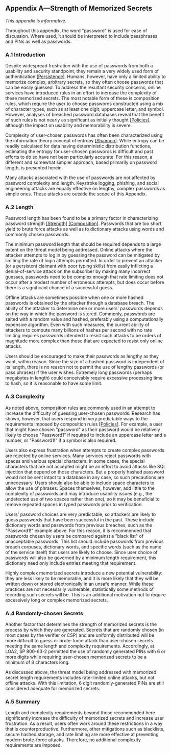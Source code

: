 <a name="appA"></a>

## Appendix A&mdash;Strength of Memorized Secrets

*This appendix is informative.*

Throughout this appendix, the word "password" is used for ease of discussion. Where used, it should be interpreted to include passphrases and PINs as well as passwords.      

### A.1 Introduction

Despite widespread frustration with the use of passwords from both a usability and security standpoint, they remain a very widely used form of authentication [[Persistence]](#persistence). Humans, however, have only a limited ability to memorize complex, arbitrary secrets, so they often choose passwords that can be easily guessed. To address the resultant security concerns, online services have introduced rules in an effort to increase the complexity of these memorized secrets. The most notable form of these is composition rules, which require the user to choose passwords constructed using a mix of character types, such as at least one digit, uppercase letter, and symbol. However, analyses of breached password databases reveal that the benefit of such rules is not nearly as significant as initially thought [[Policies]](#policies), although the impact on usability and memorability is severe.

Complexity of user-chosen passwords has often been characterized using the information theory concept of entropy [[Shannon]](#shannon). While entropy can be readily calculated for data having deterministic distribution functions, estimating the entropy for user-chosen passwords is difficult and past efforts to do so have not been particularly accurate. For this reason, a different and somewhat simpler approach, based primarily on password length, is presented herein.

Many attacks associated with the use of passwords are not affected by password complexity and length. Keystroke logging, phishing, and social engineering attacks are equally effective on lengthy, complex passwords as simple ones. These attacks are outside the scope of this Appendix.

### A.2 Length

Password length has been found to be a primary factor in characterizing password strength [[Strength]](#strength) [[Composition]](#composition). Passwords that are too short yield to brute force attacks as well as to dictionary attacks using words and commonly chosen passwords.

The minimum password length that should be required depends to a large extent on the threat model being addressed. Online attacks where the attacker attempts to log in by guessing the password can be mitigated by limiting the rate of login attempts permitted. In order to prevent an attacker (or a persistent claimant with poor typing skills) from easily inflicting a denial-of-service attack on the subscriber by making many incorrect guesses, passwords need to be complex enough that rate limiting does not occur after a modest number of erroneous attempts, but does occur before there is a significant chance of a successful guess.

Offline attacks are sometimes possible when one or more hashed passwords is obtained by the attacker through a database breach. The ability of the attacker to determine one or more users' passwords depends on the way in which the password is stored. Commonly, passwords are salted with a random value and hashed, preferably using a computationally expensive algorithm. Even with such measures, the current ability of attackers to compute many billions of hashes per second with no rate limiting requires passwords intended to resist such attacks to be orders of magnitude more complex than those that are expected to resist only online attacks.

Users should be encouraged to make their passwords as lengthy as they want, within reason. Since the size of a hashed password is independent of its length, there is no reason not to permit the use of lengthy passwords (or pass phrases) if the user wishes. Extremely long passwords (perhaps megabytes in length) could conceivably require excessive processing time to hash, so it is reasonable to have some limit.

### A.3 Complexity

As noted above, composition rules are commonly used in an attempt to increase the difficulty of guessing user-chosen passwords. Research has shown, however, that users respond in very predictable ways to the requirements imposed by composition rules [[Policies]](#policies). For example, a user that might have chosen "password" as their password would be relatively likely to choose "Password1" if required to include an uppercase letter and a number, or "Password1!" if a symbol is also required.

Users also express frustration when attempts to create complex passwords are rejected by online services. Many services reject passwords with spaces and various special characters. In some cases, the special characters that are not accepted might be an effort to avoid attacks like SQL injection that depend on those characters. But a properly hashed password would not be sent intact to a database in any case, so such precautions are unnecessary. Users should also be able to include space characters to allow the use of phrases. Spaces themselves, however, add little to the complexity of passwords and may introduce usability issues (e.g., the undetected use of two spaces rather than one), so it may be beneficial to remove repeated spaces in typed passwords prior to verification.

Users' password choices are very predictable, so attackers are likely to guess passwords that have been successful in the past. These include dictionary words and passwords from previous breaches, such as the "Password1!" example above. For this reason, it is recommended that passwords chosen by users be compared against a "black list" of unacceptable passwords. This list should include passwords from previous breach corpuses, dictionary words, and specific words (such as the name of the service itself) that users are likely to choose. Since user choice of passwords will also be governed by a minimum length requirement, this dictionary need only include entries meeting that requirement.

Highly complex memorized secrets introduce a new potential vulnerability: they are less likely to be memorable, and it is more likely that they will be written down or stored electronically in an unsafe manner. While these practices are not necessarily vulnerable, statistically some methods of recording such secrets will be. This is an additional motivation not to require excessively long or complex memorized secrets.

### A.4 Randomly-chosen Secrets

Another factor that determines the strength of memorized secrets is the process by which they are generated. Secrets that are randomly chosen (in most cases by the verifier or CSP) and are uniformly distributed will be more difficult to guess or brute-force attack than user-chosen secrets meeting the same length and complexity requirements. Accordingly, at LOA2, SP 800-63-2 permitted the use of randomly generated PINs with 6 or more digits while requiring user-chosen memorized secrets to be a minimum of 8 characters long.

As discussed above, the threat model being addressed with memorized secret length requirements includes rate-limited online attacks, but not offline attacks. With this limitation, 6 digit randomly-generated PINs are still considered adequate for memorized secrets. 

### A.5 Summary

Length and complexity requirements beyond those recommended here significantly increase the difficulty of memorized secrets and increase user frustration. As a result, users often work around these restrictions in a way that is counterproductive. Furthermore, other mitigations such as blacklists, secure hashed storage, and rate limiting are more effective at preventing modern brute-force attacks. Therefore, no additional complexity requirements are imposed.
